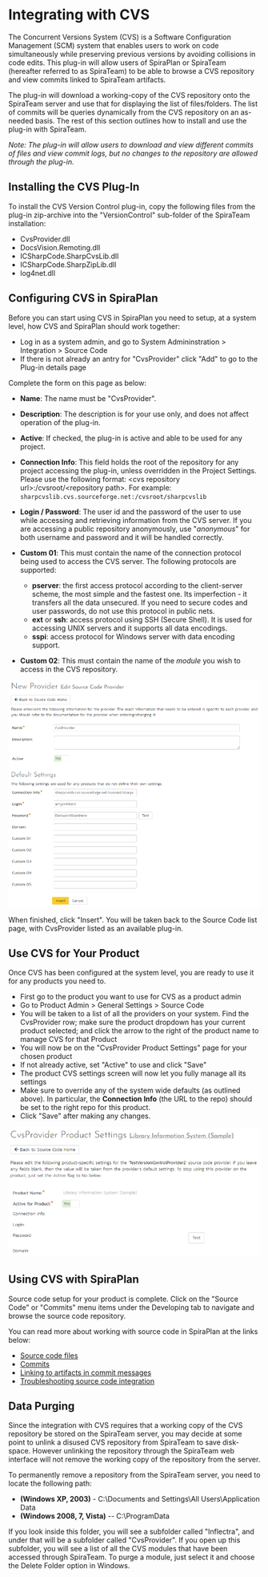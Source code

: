 # Integrating with CVS

The Concurrent Versions System (CVS) is a Software Configuration Management (SCM) system that enables users to work on code simultaneously while preserving previous versions by avoiding collisions in code edits. This plug-in will allow users of SpiraPlan or SpiraTeam (hereafter referred to as SpiraTeam) to be able to browse a CVS repository and view commits linked to SpiraTeam artifacts.

The plug-in will download a working-copy of the CVS repository onto the SpiraTeam server and use that for displaying the list of files/folders. The list of commits will be queries dynamically from the CVS repository on an as-needed basis. The rest of this section outlines how to install and use the plug-in with SpiraTeam.

*Note: The plug-in will allow users to download and view different commits of files and view commit logs, but no changes to the repository are allowed through the plug-in.*

## Installing the CVS Plug-In 

To install the CVS Version Control plug-in, copy the following files from the plug-in zip-archive into the "VersionControl" sub-folder of the SpiraTeam installation:
-   CvsProvider.dll
-   DocsVision.Remoting.dll
-   ICSharpCode.SharpCvsLib.dll
-   ICSharpCode.SharpZipLib.dll
-   log4net.dll

## Configuring CVS in SpiraPlan
Before you can start using CVS in SpiraPlan you need to setup, at a system level, how CVS and SpiraPlan should work together: 

- Log in as a system admin, and go to System Admininstration > Integration > Source Code
- If there is not already an antry for "CvsProvider" click "Add" to go to the Plug-in details page

Complete the form on this page as below:

-   **Name**: The name must be "CvsProvider".
-   **Description**: The description is for your use only, and does not affect operation of the plug-in.
-   **Active**: If checked, the plug-in is active and able to be used for any project.
-   **Connection Info**: This field holds the root of the repository for any project accessing the plug-in, unless overridden in the Project Settings. Please use the following format: <cvs repository url\>:/cvsroot/<repository path\>. For example: `sharpcvslib.cvs.sourceforge.net:/cvsroot/sharpcvslib`
-   **Login / Password**: The user id and the password of the user to use while accessing and retrieving information from the CVS server. If you are accessing a public repository anonymously, use "*anonymous*" for both username and password and it will be handled correctly.
-   **Custom 01**: This must contain the name of the connection protocol being used to access the CVS server. The following protocols are supported:

    -   **pserver**: the first access protocol according to the client-server scheme, the most simple and the fastest one. Its imperfection - it transfers all the data unsecured. If you need to secure codes and user passwords, do not use this protocol in public nets.
    -   **ext** or **ssh**: access protocol using SSH (Secure Shell). It is used for accessing UNIX servers and it supports all data encodings.
    -   **sspi**: access protocol for Windows server with data encoding support.

-   **Custom 02**: This must contain the name of the *module* you wish to access in the CVS repository.

![](img/Integrating_with_CVS_43.png)

When finished, click "Insert". You will be taken back to the Source Code list page, with CvsProvider listed as an available plug-in.

## Use CVS for Your Product
Once CVS has been configured at the system level, you are ready to use it for any products you need to. 

- First go to the product you want to use for CVS as a product admin
- Go to Product Admin > General Settings > Source Code
- You will be taken to a list of all the providers on your system. Find the CvsProvider row; make sure the product dropdown has your current product selected; and click the arrow to the right of the product name to manage CVS for that Product
- You will now be on the "CvsProvider Product Settings" page for your chosen product
- If not already active, set "Active" to use and click "Save"
- The product CVS settings screen will now let you fully manage all its settings
- Make sure to override any of the system wide defaults (as outlined above). In particular, the **Connection Info** (the URL to the repo) should be set to the right repo for this product.
- Click "Save" after making any changes.

![](img/Integrating_with_CVS_44.png)

## Using CVS with SpiraPlan
Source code setup for your product is complete. Click on the "Source Code" or "Commits" menu items under the Developing tab to navigate and browse the source code repository.

You can read more about working with source code in SpiraPlan at the links below:

- [Source code files](../../Spira-User-Manual/Source-Code/#source-code-file-list)
- [Commits](../../Spira-User-Manual/Commits/#commit-list)
- [Linking to artifacts in commit messages](../../Spira-User-Manual/Commits/#linking-to-artifacts-in-commit-messages)
- [Troubleshooting source code integration](../../Spira-User-Manual/Source-Code/#troubleshooting-source-code-integration)


## Data Purging
Since the integration with CVS requires that a working copy of the CVS repository be stored on the SpiraTeam server, you may decide at some point to unlink a disused CVS repository from SpiraTeam to save disk-space. However unlinking the repository through the SpiraTeam web interface will not remove the working copy of the repository from the server.

To permanently remove a repository from the SpiraTeam server, you need to locate the following path:

-   **(Windows XP, 2003)** - C:\\Documents and Settings\\All Users\\Application Data
-   **(Windows 2008, 7, Vista)** -- C:\\ProgramData

If you look inside this folder, you will see a subfolder called "Inflectra", and under that will be a subfolder called "CvsProvider". If you open up this subfolder, you will see a list of all the CVS modules that have been accessed through SpiraTeam. To purge a module, just select it and choose the Delete Folder option in Windows.